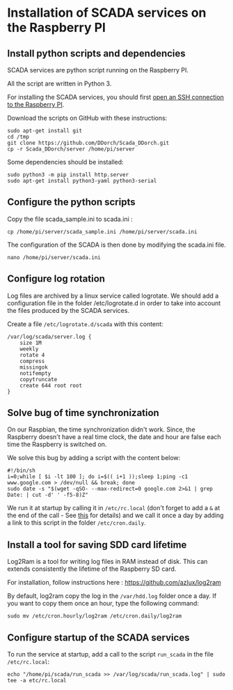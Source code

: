 # Installation of SCADA services on the Raspberry PI


## Install python scripts and dependencies

SCADA services are python script running on the Raspberry PI.

All the script are written in Python 3.

For installing the SCADA services, you should first [open an SSH connection to the Raspberry PI](../Raspberry_PI/ssh.md).

Download the scripts on GitHub with these instructions:

    sudo apt-get install git
    cd /tmp
    git clone https://github.com/DDorch/Scada_DDorch.git
    cp -r Scada_DDorch/server /home/pi/server

Some dependencies should be installed:

    sudo python3 -m pip install http.server
    sudo apt-get install python3-yaml python3-serial

## Configure the python scripts

Copy the file scada_sample.ini to scada.ini :

    cp /home/pi/server/scada_sample.ini /home/pi/server/scada.ini

The configuration of the SCADA is then done by modifying the scada.ini file.

    nano /home/pi/server/scada.ini

## Configure log rotation

Log files are archived by a linux service called logrotate. We should add a configuration file in the folder /etc/logrotate.d in order to take into account the files produced by the SCADA services.

Create a file `/etc/logrotate.d/scada` with this content:

    /var/log/scada/server.log {
        size 1M
        weekly
        rotate 4
        compress
        missingok
        notifempty
        copytruncate
        create 644 root root
    }


## Solve bug of time synchronization

On our Raspbian, the time synchronization didn't work. Since, the Raspberry doesn't have a real time clock, the date and hour are false each time the Raspberry is switched on.

We solve this bug by adding a script with the content below:

    #!/bin/sh
    i=0;while [ $i -lt 100 ]; do i=$(( i+1 ));sleep 1;ping -c1 www.google.com > /dev/null && break; done
    sudo date -s "$(wget -qSO- --max-redirect=0 google.com 2>&1 | grep Date: | cut -d' ' -f5-8)Z"

We run it at startup by calling it in `/etc/rc.local` (don't forget to add a `&` at the end of the call - See [this](https://www.raspberrypi.org/documentation/linux/usage/rc-local.md) for details) and we call it once a day by adding a link to this script in the folder `/etc/cron.daily`.


## Install a tool for saving SDD card lifetime

Log2Ram is a tool for writing log files in RAM instead of disk. This can extends consistently the lifetime of the Raspberry SD card.

For installation, follow instructions here : <https://github.com/azlux/log2ram>

By default, log2ram copy the log in the `/var/hdd.log` folder once a day. If you want to copy them once an hour, type the following command:

    sudo mv /etc/cron.hourly/log2ram /etc/cron.daily/log2ram


## Configure startup of the SCADA services

To run the service at startup, add a call to the script `run_scada` in the file `/etc/rc.local`:

    echo "/home/pi/scada/run_scada >> /var/log/scada/run_scada.log" | sudo tee -a etc/rc.local

